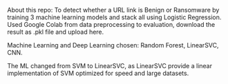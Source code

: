About this repo:
  To detect whether a URL link is Benign or Ransomware by training 3 machine learning models and stack all using Logistic Regression.
  Used Google Colab from data preprocessing to evaluation, download the result as .pkl file and upload here.

Machine Learning and Deep Learning chosen:
  Random Forest, LinearSVC, CNN.

  
The ML changed from SVM to LinearSVC, as LinearSVC provide a linear implementation of SVM optimized for speed and large datasets.
